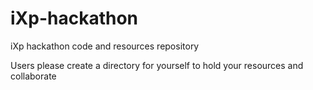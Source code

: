 # iXp-hackathon
iXp hackathon code and resources repository

Users please create a directory for yourself to hold your resources and collaborate
